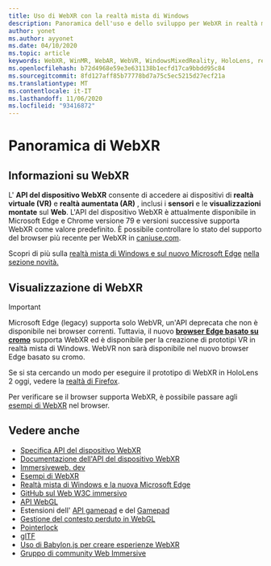 ```yaml
---
title: Uso di WebXR con la realtà mista di Windows
description: Panoramica dell'uso e dello sviluppo per WebXR in realtà mista di Windows
author: yonet
ms.author: ayyonet
ms.date: 04/10/2020
ms.topic: article
keywords: WebXR, WinMR, WebAR, WebVR, WindowsMixedReality, HoloLens, realtà mista di Windows, Web VR, Web XR, Web Mr, Web AR, 360, 360 video, 360 video, 360 foto, 360 foto, 360 contenuto, immersive Web, immersiveweb, IW
ms.openlocfilehash: b72d4968e59e3e631138b1ecfd17ca9bbdd95c84
ms.sourcegitcommit: 8fd127aff85b77778bd7a75c5ec5215d27ecf21a
ms.translationtype: MT
ms.contentlocale: it-IT
ms.lasthandoff: 11/06/2020
ms.locfileid: "93416872"
---
```

# <a name="webxr-overview"></a>Panoramica di WebXR

## <a name="what-is-webxr"></a>Informazioni su WebXR

L' **API del dispositivo WebXR** consente di accedere ai dispositivi di **realtà virtuale (VR)** e **realtà aumentata (AR)** , inclusi i **sensori** e le **visualizzazioni montate** sul **Web**. L'API del dispositivo WebXR è attualmente disponibile in Microsoft Edge e Chrome versione 79 e versioni successive supporta WebXR come valore predefinito. È possibile controllare lo stato del supporto del browser più recente per WebXR in [caniuse.com](https://caniuse.com/#search=webxr).

Scopri di più sulla [realtà mista di Windows e sul nuovo Microsoft Edge](https://docs.microsoft.com/windows/mixed-reality/new-microsoft-edge#introducing-the-new-microsoft-edge) [nella sezione novità.](https://docs.microsoft.com/windows/mixed-reality/mrtk-porting-guide)

## <a name="viewing-webxr"></a>Visualizzazione di WebXR

> [!IMPORTANT]
> Microsoft Edge (legacy) supporta solo WebVR, un'API deprecata che non è disponibile nei browser correnti. Tuttavia, il nuovo **[browser Edge basato su cromo](../../whats-new/new-microsoft-edge.md)** supporta WebXR ed è disponibile per la creazione di prototipi VR in realtà mista di Windows. WebVR non sarà disponibile nel nuovo browser Edge basato su cromo.
> 
> Se si sta cercando un modo per eseguire il prototipo di WebXR in HoloLens 2 oggi, vedere la [realtà di Firefox](https://mixedreality.mozilla.org/firefox-reality/).

Per verificare se il browser supporta WebXR, è possibile passare agli [esempi di WebXR](https://immersive-web.github.io/webxr-samples/) nel browser.

## <a name="see-also"></a>Vedere anche

* [Specifica API del dispositivo WebXR](https://immersive-web.github.io/webxr/)
* [Documentazione dell'API del dispositivo WebXR](https://developer.mozilla.org/en-US/docs/Web/API/WebXR_Device_API)
* [Immersiveweb. dev](https://immersiveweb.dev/)
* [Esempi di WebXR](https://immersive-web.github.io/webxr-samples/)
* [Realtà mista di Windows e la nuova Microsoft Edge](https://docs.microsoft.com/windows/mixed-reality/new-microsoft-edge#introducing-the-new-microsoft-edge)
* [GitHub sul Web W3C immersivo](https://github.com/immersive-web)
* [API WebGL](https://msdn.microsoft.com/library/bg182648(v=vs.85).aspx)
* Estensioni dell' [API gamepad](https://msdn.microsoft.com/library/dn743630(v=vs.85).aspx) e del [Gamepad](https://w3c.github.io/gamepad/extensions.html)
* [Gestione del contesto perduto in WebGL](https://www.khronos.org/webgl/wiki/HandlingContextLost)
* [Pointerlock](https://www.w3.org/TR/pointerlock/)
* [glTF](https://www.khronos.org/gltf)
* [Uso di Babylon.js per creare esperienze WebXR](https://doc.babylonjs.com/how_to/introduction_to_webxr)
* [Gruppo di community Web Immersive](https://www.w3.org/community/immersive-web/)
